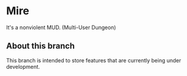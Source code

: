 # Mire

It's a nonviolent MUD. (Multi-User Dungeon)

## About this branch
This branch is intended to store features that are currently being under development.
